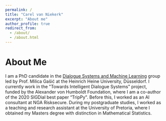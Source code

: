 ```yaml
---
permalink: /
title: "Carel van Niekerk"
excerpt: "About me"
author_profile: true
redirect_from: 
  - /about/
  - /about.html
---
```


About Me
======
I am a PhD candidate in the [Dialogue Systems and Machine Learning](https://www.cs.hhu.de/en/research-groups/dialog-systems-and-machine-learning.html) group led by Prof. Milica Gašić at the Heinrich Heine University, Düsseldorf. I currently work in the "Towards Intelligent Dialogue Systems" project, funded by the Alexander von Humboldt Foundation, where I am a co-author of the 2020 SIGDial best paper “TripPy". Before this, I worked as an AI consultant at NGA Risksecure. During my postgraduate studies, I worked as a teaching and research assistant at the University of Pretoria, where I obtained my Masters degree with distinction in Mathematical Statistics.
